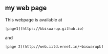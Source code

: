 ## my web page
This webpage is available at
```
[page1](https://bbiswarup.github.io)

```
and
```
[page 2](http://web.iitd.ernet.in/~biswarupb)

```
